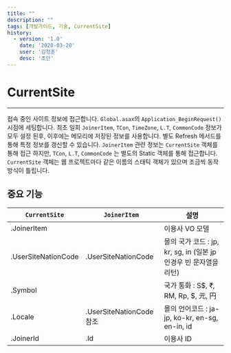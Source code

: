 ```yaml
---
title: ""
description: ""
tags: [개발가이드, 기술, CurrentSite]
history:
  - version: '1.0'
    date: '2020-03-20'
    user: '김정훈'
    desc: '초안'
---
```


# CurrentSite
---
접속 중인 사이트 정보에 접근합니다.
`Global.asax`의 `Application_BeginRequest()` 시점에 세팅합니다. 
최초 일회 `JoinerItem`, `TCon`, `TimeZone`, `L.T`, `CommonCode` 정보가 모두 설정 된후, 이후에는 메모리에 저장된 정보를 사용합니다. 별도 Refresh 메서드를 통해 특정 정보를 갱신할 수 있습니다.
`JoinerItem` 관련 정보는 `CurrentSite` 객체를 통해 접근 하지만, `TCon`, `L.T`, `CommonCode` 는 별도의 Static 객체를 통해 접근합니다.
`CurrentSite` 객체는 웹 프로젝트마다 같은 이름의 스태틱 객체가 있으며 조금씩 동작 방식이 틀립니다.

## 중요 기능

| `CurrentSite` | `JoinerItem` | 설명 |
| --- | --- | --- |
| .JoinerItem |  | 이용사 VO 모델 |
| .UserSiteNationCode | .UserSiteNationCode | 몰의 국가 코드 : jp, kr, sg, in (일본 jp 인경우 빈 문자열을 리턴) |
| .Symbol | | 국가 통화 : S$, ₹, RM, Rp, $, 元, 円 |
| .Locale | .UserSiteNationCode 참조 | 몰의 언어코드 : ja-jp, ko-kr, en-sg, en-in, id |
| .JoinerId | .Id | 이용사 ID |
